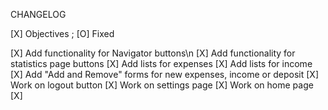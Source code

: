 CHANGELOG

[X] Objectives ; [O] Fixed

[X] Add functionality for Navigator buttons\n
[X] Add functionality for statistics page buttons
[X] Add lists for expenses
[X]	Add lists for income
[X] Add "Add and Remove" forms for new expenses, income or deposit
[X] Work on logout button
[X] Work on settings page
[X] Work on home page
[X] 
